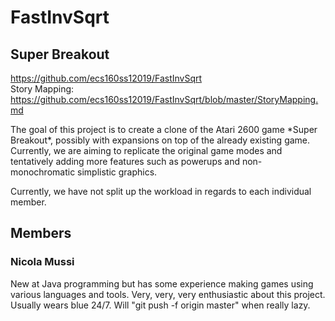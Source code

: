 # FastInvSqrt

## Super Breakout
https://github.com/ecs160ss12019/FastInvSqrt <br>
Story Mapping: https://github.com/ecs160ss12019/FastInvSqrt/blob/master/StoryMapping.md
<p>The goal of this project is to create a clone of the Atari 2600 game *Super Breakout*, possibly with expansions on top of the already existing game. Currently, we are aiming to replicate the original game modes and tentatively adding more features such as powerups and non-monochromatic simplistic graphics.</p>
<p>Currently, we have not split up the workload in regards to each individual member.</p>

## Members
### Nicola Mussi
<p>New at Java programming but has some experience making games using various languages and tools. Very, very, very enthusiastic about this project. Usually wears blue 24/7. Will "git push -f origin master" when really lazy.</p>
